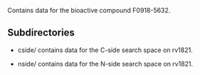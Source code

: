 Contains data for the bioactive compound F0918-5632.

## Subdirectories

- cside/ contains data for the C-side search space on rv1821.

- nside/ contains data for the N-side search space on rv1821.

